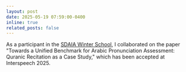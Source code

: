 ```yaml
---
layout: post
date: 2025-05-19 07:59:00-0400
inline: true
related_posts: false
---
```


As a participant in the [SDAIA Winter School](https://www.aiwinterschool.com/#speakers_and_researchers), I collaborated on the paper "Towards a Unified Benchmark for Arabic Pronunciation Assessment: Quranic Recitation as a Case Study," which has been accepted at Interspeech 2025.

